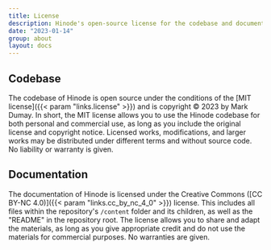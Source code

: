 ```yaml
---
title: License
description: Hinode's open-source license for the codebase and documentation.
date: "2023-01-14"
group: about
layout: docs
---
```


## Codebase

The codebase of Hinode is open source under the conditions of the [MIT license]({{< param "links.license" >}}) and is copyright &copy; 2023 by Mark Dumay. In short, the MIT license allows you to use the Hinode codebase for both personal and commercial use, as long as you include the original license and copyright notice. Licensed works, modifications, and larger works may be distributed under different terms and without source code. No liability or warranty is given.

## Documentation

The documentation of Hinode is licensed under the Creative Commons ([CC BY-NC 4.0)]({{< param "links.cc_by_nc_4_0" >}}) license. This includes all files within the repository's `/content` folder and its children, as well as the "README" in the repository root. The license allows you to share and adapt the materials, as long as you give appropriate credit and do not use the materials for commercial purposes. No warranties are given.
